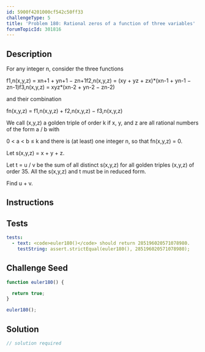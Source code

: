 ```yaml
---
id: 5900f4201000cf542c50ff33
challengeType: 5
title: 'Problem 180: Rational zeros of a function of three variables'
forumTopicId: 301816
---
```


## Description

<section id='description'>

For any integer n, consider the three functions

f1,n(x,y,z) = xn+1 + yn+1 − zn+1f2,n(x,y,z) = (xy + yz + zx)\*(xn-1 + yn-1 − zn-1)f3,n(x,y,z) = xyz\*(xn-2 + yn-2 − zn-2)

and their combination

fn(x,y,z) = f1,n(x,y,z) + f2,n(x,y,z) − f3,n(x,y,z)

We call (x,y,z) a golden triple of order k if x, y, and z are all rational numbers of the form a / b with

0 &lt; a &lt; b ≤ k and there is (at least) one integer n, so that fn(x,y,z) = 0.

Let s(x,y,z) = x + y + z.

Let t = u / v be the sum of all distinct s(x,y,z) for all golden triples (x,y,z) of order 35. All the s(x,y,z) and t must be in reduced form.

Find u + v.

</section>

## Instructions

<section id='instructions'>

</section>

## Tests

<section id='tests'>

```yml
tests:
  - text: <code>euler180()</code> should return 285196020571078980.
    testString: assert.strictEqual(euler180(), 285196020571078980);

```

</section>

## Challenge Seed

<section id='challengeSeed'>

<div id='js-seed'>

```js
function euler180() {

  return true;
}

euler180();
```

</div>

</section>

## Solution

<section id='solution'>

```js
// solution required
```

</section>
